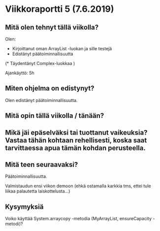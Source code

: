 
# Viikkoraportti 5 (7.6.2019)

## Mitä olen tehnyt tällä viikolla?

Olen:
* Kirjoittanut oman ArrayList -luokan ja sille testejä
* Edistänyt päätoiminnallisuutta

(* Täydentänyt Complex-luokkaa )


Ajankäyttö: 5h

## Miten ohjelma on edistynyt?

Olen edistänyt päätoiminnallisuutta. 

## Mitä opin tällä viikolla / tänään?

## Mikä jäi epäselväksi tai tuottanut vaikeuksia? Vastaa tähän kohtaan rehellisesti, koska saat tarvittaessa apua tämän kohdan perusteella.

## Mitä teen seuraavaksi?

Päätoiminnallisuutta. 

Valmistaudun ensi viikon demoon (ehkä ostamalla karkkia tms, ettei tule liikaa palautetta laiskottelusta...) 

## Kysymyksiä

Voiko käyttää System.arraycopy -metodia (MyArrayList, ensureCapacity -metodi)?



